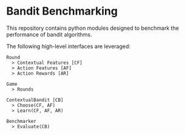 # Bandit Benchmarking

This repository contains python modules designed to benchmark the performance of bandit algorithms.

The following high-level interfaces are leveraged:

```
Round
  > Contextual Features [CF]
  > Action Features [AF]
  > Action Rewards [AR]
 
Game
  > Rounds
   
ContextualBandit [CB]
  > Choose(CF, AF)
  > Learn(CF, AF, AR)   
   
Benchmarker
  > Evaluate(CB)
```